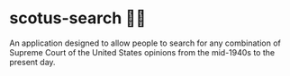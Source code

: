 # scotus-search :judge:
An application designed to allow people to search for any combination of Supreme Court of the United States opinions from the mid-1940s to the present day.
